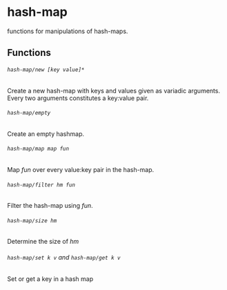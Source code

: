 hash-map
====
functions for manipulations of hash-maps.
## Functions
###### `hash-map/new [key value]*`
Create a new hash-map with keys and values given as variadic arguments.
Every two arguments constitutes a key:value pair.


###### `hash-map/empty`
Create an empty hashmap.


###### `hash-map/map map fun`
Map _fun_ over every value:key pair in the hash-map.


###### `hash-map/filter hm fun`
Filter the hash-map using _fun_.


###### `hash-map/size hm`
Determine the size of _hm_


###### `hash-map/set k v` and `hash-map/get k v`
Set or get a key in a hash map


